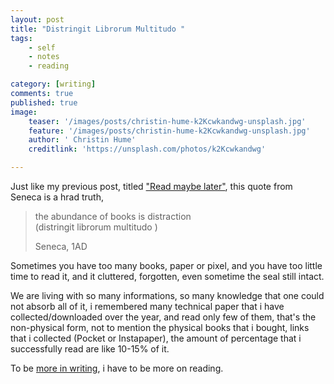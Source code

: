 ```yaml
---
layout: post
title: "Distringit Librorum Multitudo "
tags: 
    - self
    - notes
    - reading

category: [writing]
comments: true
published: true
image:
    teaser: '/images/posts/christin-hume-k2Kcwkandwg-unsplash.jpg'
    feature: '/images/posts/christin-hume-k2Kcwkandwg-unsplash.jpg'
    author: ' Christin Hume'
    creditlink: 'https://unsplash.com/photos/k2Kcwkandwg'

---
```


Just like my previous post, titled ["Read maybe later"](/2019/10/read-maybe-later), this quote from Seneca is a hrad truth, 

> the abundance of books is distraction   
> (distringit librorum multitudo )
>
> Seneca, 1AD

Sometimes you have too many books, paper or pixel, and you have too little time to read it, and it cluttered, forgotten, even sometime the seal still intact.

We are living with so many informations, so many knowledge that one could not absorb all of it, i remembered many technical paper that i have collected/downloaded over the year, and read only few of them, that's the non-physical form, not to mention the physical books that i bought, links that i collected (Pocket or Instapaper), the amount of percentage that i successfully read are like 10-15% of it.

To be [more in writing](/2020/01/melakukan-kebiasaan-menulis-setiap-hari), i have to be more on reading.

